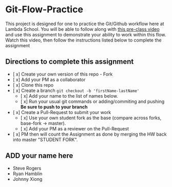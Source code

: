 # Git-Flow-Practice

This project is designed for one to practice the Git/Github workflow here at Lambda School. You will be able to follow along with [this pre-class video](https://youtu.be/4fLr6ah82bE) and use this assignment to demonstrate your ability to work within this flow. Watch this video, then follow the instructions listed below to complete the assignment

## Directions to complete this assignment

- [ x] Create your own version of this repo - Fork
- [ x] Add your PM as a collaborator
- [ x] Clone this repo
- [ x] Create a branch `git checkout -b 'firstName-lastName'`
  - [ x] Add your name to the list of names below.
  - [ x] Run your usual git commands or adding/commiting and pushing **Be sure to push to your branch**
- [ x] Create a Pull-Request to submit your work
  - [ x] Use your own student fork as the base (compare across forks, base-fork -> master).
  - [ x] Add your PM as a reviewer on the Pull-Request
- [ x] PM then will count the Assignment as done by merging the HW back into master "STUDENT FORK".

## ADD your name here

- Steve Rogers
- Ryan Hamblin
- Johnny Xiong